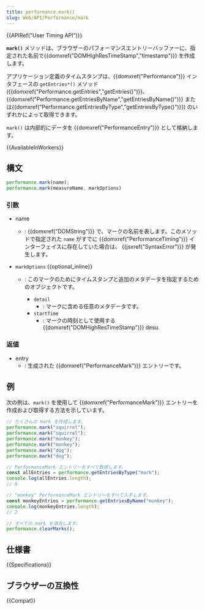```yaml
---
title: performance.mark()
slug: Web/API/Performance/mark
---
```

{{APIRef("User Timing API")}}

**`mark()`** メソッドは、ブラウザーのパフォーマンスエントリーバッファーに、指定された名前で{{domxref("DOMHighResTimeStamp","timestamp")}} を作成します。

アプリケーション定義のタイムスタンプは、{{domxref("Performance")}} インタフェースの `getEntries*()` メソッド ({{domxref("Performance.getEntries","getEntries()")}}、{{domxref("Performance.getEntriesByName","getEntriesByName()")}} または{{domxref("Performance.getEntriesByType","getEntriesByType()")}}) のいずれかによって取得できます。

`mark()` は内部的にデータを {{domxref("PerformanceEntry")}} として格納します。

{{AvailableInWorkers}}

## 構文

```js
performance.mark(name);
performance.mark(measureName, markOptions)
```

### 引数

- name
  - : {{domxref("DOMString")}} で、マークの名前を表します。このメソッドで指定された `name` がすでに {{domxref("PerformanceTiming")}} インターフェイスに存在していた場合は、 {{jsxref("SyntaxError")}} が発生します。

- `markOptions` {{optional_inline}}
  - : このマークのためにタイムスタンプと追加のメタデータを指定するためのオブジェクトです。

    - `detail`
      - : マークに含める任意のメタデータです。
    - `startTime`
      - : マークの時刻として使用する {{domxref("DOMHighResTimeStamp")}} desu.

### 返値

- entry
  - : 生成された {{domxref("PerformanceMark")}} エントリーです。

## 例

次の例は、`mark()` を使用して {{domxref("PerformanceMark")}} エントリーを作成および取得する方法を示しています。

```js
// たくさんの mark を作成します。
performance.mark("squirrel");
performance.mark("squirrel");
performance.mark("monkey");
performance.mark("monkey");
performance.mark("dog");
performance.mark("dog");

// PerformanceMark エントリーをすべて取得します。
const allEntries = performance.getEntriesByType("mark");
console.log(allEntries.length);
// 6

// "monkey" PerformanceMark エントリーをすべて入手します。
const monkeyEntries = performance.getEntriesByName("monkey");
console.log(monkeyEntries.length);
// 2

// すべての mark を消去します。
performance.clearMarks();
```

## 仕様書

{{Specifications}}

## ブラウザーの互換性

{{Compat}}
